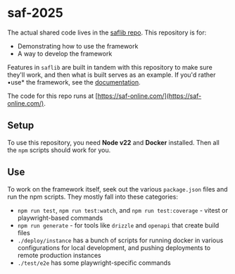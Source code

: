 # saf-2025

The actual shared code lives in the [saflib repo](https://github.com/sderickson/saflib). This repository is for:

* Demonstrating how to use the framework
* A way to develop the framework

Features in `saflib` are built in tandem with this repository to make sure they'll work, and then what is built serves as an example. If you'd rather •use* the framework, see the [documentation](https://docs.saf-demo.online/#setup).

The code for this repo runs at [https://saf-online.com/](https://saf-online.com/).

## Setup

To use this repository, you need **Node v22** and **Docker** installed. Then all the `npm` scripts should work for you.

## Use

To work on the framework itself, seek out the various `package.json` files and run the npm scripts. They mostly fall into these categories:

- `npm run test`, `npm run test:watch`, and `npm run test:coverage` - vitest or playwright-based commands
- `npm run generate` - for tools like `drizzle` and `openapi` that create build files
- `./deploy/instance` has a bunch of scripts for running docker in various configurations for local development, and pushing deployments to remote production instances
- `./test/e2e` has some playwright-specific commands
